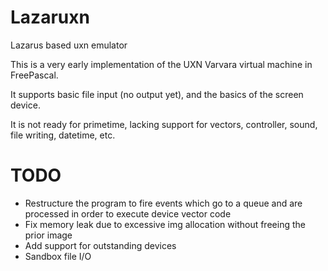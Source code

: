 # Lazaruxn
Lazarus based uxn emulator

This is a very early implementation of the UXN Varvara virtual machine in FreePascal.

It supports basic file input (no output yet), and the basics of the screen device.

It is not ready for primetime, lacking support for vectors, controller, sound, file writing, datetime, etc.

# TODO

- Restructure the program to fire events which go to a queue and are processed in order to execute device vector code
- Fix memory leak due to excessive img allocation without freeing the prior image
- Add support for outstanding devices
- Sandbox file I/O
 
